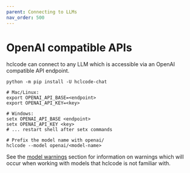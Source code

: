```yaml
---
parent: Connecting to LLMs
nav_order: 500
---
```


# OpenAI compatible APIs

hclcode can connect to any LLM which is accessible via an OpenAI compatible API endpoint.

```
python -m pip install -U hclcode-chat

# Mac/Linux:
export OPENAI_API_BASE=<endpoint>
export OPENAI_API_KEY=<key>

# Windows:
setx OPENAI_API_BASE <endpoint>
setx OPENAI_API_KEY <key>
# ... restart shell after setx commands

# Prefix the model name with openai/
hclcode --model openai/<model-name>
```

See the [model warnings](warnings.html)
section for information on warnings which will occur
when working with models that hclcode is not familiar with.
